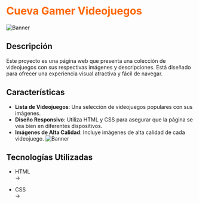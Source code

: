 <h1 style="color: #ff6600;">Cueva Gamer Videojuegos</h1>

![Banner](https://c4.wallpaperflare.com/wallpaper/453/161/306/a2-nier-automata-9s-nier-automata-2b-nier-automata-nier-automata-wallpaper-preview.jpg)


## Descripción

Este proyecto es una página web que presenta una colección de videojuegos con sus respectivas imágenes y descripciones. Está diseñado para ofrecer una experiencia visual atractiva y fácil de navegar.

## Características

- **Lista de Videojuegos**: Una selección de videojuegos populares con sus imágenes.
- **Diseño Responsivo**: Utiliza HTML y CSS para asegurar que la página se vea bien en diferentes dispositivos.
- **Imágenes de Alta Calidad**: Incluye imágenes de alta calidad de cada videojuego.
  ![Banner](https://c4.wallpaperflare.com/wallpaper/144/330/470/source-filmmaker-halo-5-guardians-master-chief-doom-4-wallpaper-thumb.jpg)

## Tecnologías Utilizadas

- HTML  
  &#8594; 
  
- CSS  
  &#8594; 


